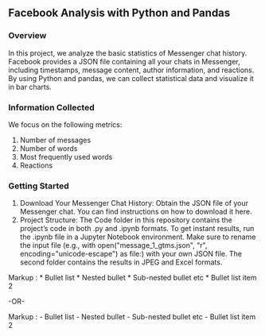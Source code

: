 ## Facebook Analysis with Python and Pandas ## 
### Overview ###
In this project, we analyze the basic statistics of Messenger chat history. Facebook provides a JSON file containing all your chats in Messenger, including timestamps, message content, author information, and reactions. By using Python and pandas, we can collect statistical data and visualize it in bar charts.

### Information Collected ###
We focus on the following metrics:

1. Number of messages
2. Number of words
3. Most frequently used words
4. Reactions

### Getting Started ###
1. Download Your Messenger Chat History:
    Obtain the JSON file of your Messenger chat. You can find instructions on how to download it here.
2. Project Structure:
    The Code folder in this repository contains the project’s code in both .py and .ipynb formats.
    To get instant results, run the .ipynb file in a Jupyter Notebook environment.
    Make sure to rename the input file (e.g., with open("message_1_gtms.json", "r", encoding="unicode-escape") as file:) with your own JSON file.
    The second folder contains the results in JPEG and Excel formats. 


 Markup : * Bullet list
              * Nested bullet
                  * Sub-nested bullet etc
          * Bullet list item 2

-OR-

 Markup : - Bullet list
              - Nested bullet
                  - Sub-nested bullet etc
          - Bullet list item 2 
